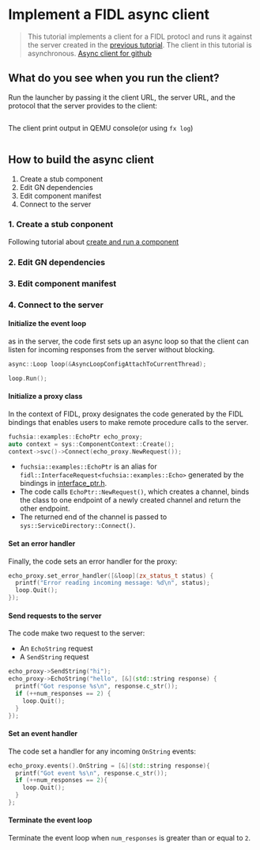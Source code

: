# Implement a FIDL async client
> This tutorial implements a client for a FIDL protocl and runs it against the server created in the
[previous tutorial](https://dongchanyear.medium.com/implement-a-fidl-server-25a4f0cacdab). The client in 
this tutorial is asynchronous.
[Async client for github](https://github.com/dongchany/fuchsia-examples/tree/main/fidl/hlcpp/client)

## What do you see when you run the client?
Run the launcher by passing it the client URL, the server URL, and the protocol that the server provides to the client:
```shell

```
The client print output in QEMU console(or using `fx log`)
```shell

```

## How to build the async client
1. Create a stub component
2. Edit GN dependencies 
3. Edit component manifest
4. Connect to the server

### 1. Create a stub conponent
Following tutorial about [create and run a component](https://dongchanyear.medium.com/implement-a-fidl-server-25a4f0cacdab)

### 2. Edit GN dependencies

### 3. Edit component manifest

### 4. Connect to the server
#### Initialize the event loop
as in the server, the code first sets up an async loop so that the client can listen for incoming responses from the 
server without blocking.
```c++
async::Loop loop(&AsyncLoopConfigAttachToCurrentThread);

loop.Run();
```

#### Initialize a proxy class
In the context of FIDL, proxy designates the code generated by the FIDL bindings that enables users to make remote
procedure calls to the server.
```c++
fuchsia::examples::EchoPtr echo_proxy;
auto context = sys::ComponentContext::Create();
context->svc()->Connect(echo_proxy.NewRequest());
```
- `fuchsia::examples::EchoPtr` is an alias for `fidl::InterfaceRequest<fuchsia::examples::Echo>` generated by the bindings 
  in [interface_ptr.h](sdk/lib/fidl/cpp/interface_ptr.h).
- The code calls `EchoPtr::NewRequest()`, which creates a channel, binds the class to one endpoint of a newly created
channel and return the other endpoint.
- The returned end of the channel is passed to `sys::ServiceDirectory::Connect()`.  

#### Set an error handler
Finally, the code sets an error handler for the proxy:
```c++
echo_proxy.set_error_handler([&loop](zx_status_t status) {
  printf("Error reading incoming message: %d\n", status);
  loop.Quit();
});
```

#### Send requests to the server
The code make two request to the server:
- An `EchoString` request
- A `SendString` request
```c++
echo_proxy->SendString("hi");
echo_proxy->EchoString("hello", [&](std::string response) {
  printf("Got response %s\n", response.c_str());
  if (++num_responses == 2) {
    loop.Quit();
  }
});

```

#### Set an event handler
The code set a handler for any incoming `OnString` events:
```c++
echo_proxy.events().OnString = [&](std::string response){
  printf("Got event %s\n", response.c_str());
  if (++num_responses == 2){
    loop.Quit();
  }
};
```

#### Terminate the event loop
Terminate the event loop when `num_responses` is greater than or equal to `2`.
